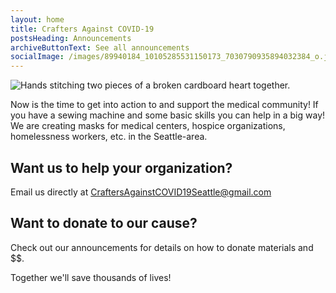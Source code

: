 ```yaml
---
layout: home
title: Crafters Against COVID-19
postsHeading: Announcements
archiveButtonText: See all announcements
socialImage: /images/89940184_10105285531150173_7030790935894032384_o.jpg
---
```

![Hands stitching two pieces of a broken cardboard heart together.](/images/89940184_10105285531150173_7030790935894032384_o.jpg)

Now is the time to get into action to and support the medical community! If you have a sewing machine and some basic skills you can help in a big way! We are creating masks for medical centers, hospice organizations, homelessness workers, etc. in the Seattle-area.

## Want us to help your organization?

Email us directly at [CraftersAgainstCOVID19Seattle@gmail.com](mailto:CraftersAgainstCOVID19Seattle@gmail.com)

## Want to donate to our cause?

Check out our announcements for details on how to donate materials and $$.

Together we'll save thousands of lives!